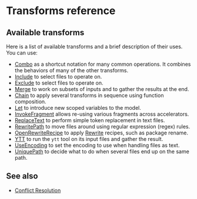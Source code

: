 # Transforms reference

## Available transforms

Here is a list of available transforms and a brief description of their uses. You can use:

* [Combo](combo.md) as a shortcut notation for many common operations. It combines the behaviors of many of the other transforms.
* [Include](include.md) to select files to operate on.
* [Exclude](exclude.md) to select files to operate on.
* [Merge](merge.md) to work on subsets of inputs and to gather the results at the end.
* [Chain](chain.md) to apply several transforms in sequence using function composition.
* [Let](let.md) to introduce new scoped variables to the model.
* [InvokeFragment](invoke-fragment.md) allows re-using various fragments across accelerators.
* [ReplaceText](replace-text.md) to perform simple token replacement in text files.
* [RewritePath](rewrite-path.md) to move files around using regular expression (regex) rules.
* [OpenRewriteRecipe](open-rewrite-recipe.md) to apply [Rewrite](https://docs.openrewrite.org/) recipes, such as package rename.
* [YTT](ytt.md) to run the `ytt` tool on its input files and gather the result.
* [UseEncoding](use-encoding.md) to set the encoding to use when handling files as text.
* [UniquePath](unique-path.md) to decide what to do when several files end up on the same path.

## See also

* [Conflict Resolution](conflict-resolution.md)
